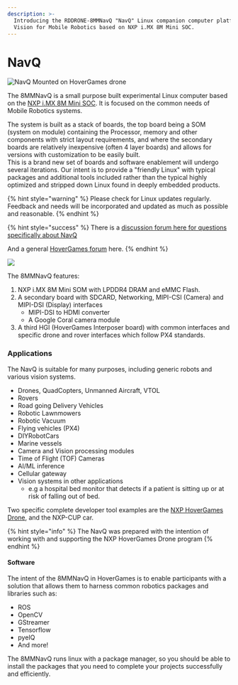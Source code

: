 ```yaml
---
description: >-
  Introducing the RDDRONE-8MMNavQ "NavQ" Linux companion computer platform with
  Vision for Mobile Robotics based on NXP i.MX 8M Mini SOC.
---
```


# NavQ

![NavQ Mounted on HoverGames drone](.gitbook/assets/image%20%2837%29.png)

The 8MMNavQ is a small purpose built experimental Linux computer based on the [NXP i.MX 8M Mini SOC](https://www.nxp.com/products/processors-and-microcontrollers/arm-processors/i-mx-applications-processors/i-mx-8-processors:IMX8-SERIES). It is focused on the common needs of Mobile Robotics systems. 

The system is built as a stack of boards, the top board being a SOM \(system on module\) containing the Processor, memory and other components with strict layout requirements, and where the secondary boards are relatively inexpensive \(often 4 layer boards\) and allows for versions with customization to be easily built.   
This is a brand new set of boards and software enablement will undergo several iterations. Our intent is to provide a "friendly Linux" with typical packages and additional tools included rather than the typical highly optimized and stripped down Linux found in deeply embedded products. 

{% hint style="warning" %}
Please check for Linux updates regularly. Feedback and needs will be incorporated and updated as much as possible and reasonable.
{% endhint %}

{% hint style="success" %}
There is a [discussion forum here for questions specifically about NavQ](https://community.nxp.com/community/mobilerobotics/hovergames-drone-challenge/navq-8mmnavq-discussion)  

And a general [HoverGames forum](https://community.nxp.com/community/mobilerobotics/hovergames-drone-challenge) here.
{% endhint %}

![](.gitbook/assets/img_20200428_181758.jpg)

The 8MMNavQ features:

1. NXP i.MX 8M Mini SOM with LPDDR4 DRAM and eMMC Flash.
2. A secondary board with SDCARD, Networking, MIPI-CSI \(Camera\) and MIPI-DSI \(Display\) interfaces
   * MIPI-DSI to HDMI converter
   * A Google Coral camera module
3. A third HGI \(HoverGames Interposer board\) with common interfaces and specific drone and rover interfaces which follow PX4 standards.

### Applications

The NavQ is suitable for many purposes, including generic robots and various vision systems. 

* Drones, QuadCopters, Unmanned Aircraft, VTOL
* Rovers
* Road going Delivery Vehicles
* Robotic Lawnmowers
* Robotic Vacuum
* Flying vehicles \(PX4\)
* DIYRobotCars
* Marine vessels
* Camera and Vision processing modules
* Time of Flight \(TOF\) Cameras
* AI/ML inference
* Cellular gateway
* Vision systems in other applications
  * e.g a hospital bed monitor that detects if a patient is sitting up or at risk of falling out of bed.

Two specific complete developer tool examples are the [NXP HoverGames Drone](https://nxp.gitbook.io/hovergames), and the NXP-CUP car. 

{% hint style="info" %}
The NavQ was prepared with the intention of working with and supporting the NXP HoverGames Drone program
{% endhint %}

#### Software

The intent of the 8MMNavQ in HoverGames is to enable participants with a solution that allows them to harness common robotics packages and libraries such as:

* ROS
* OpenCV
* GStreamer
* Tensorflow
* pyeIQ
* And more!

The 8MMNavQ runs linux with a package manager, so you should be able to install the packages that you need to complete your projects successfully and efficiently.

